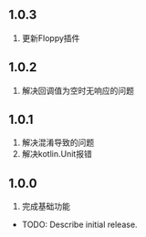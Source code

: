 ## 1.0.3

1. 更新Floppy插件

## 1.0.2

1. 解决回调值为空时无响应的问题

## 1.0.1

1. 解决混淆导致的问题
2. 解决kotlin.Unit报错

## 1.0.0

1. 完成基础功能

* TODO: Describe initial release.
